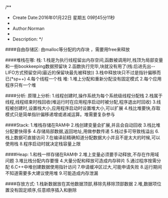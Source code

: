 /**
* Create Date:2016年01月22日 星期五 09时45分11秒
* 
* Author:Norman
* 
* Description: 
*/

####自由存储区:
    由malloc等分配的内存块 ，需要用free来释放

####堆栈在哪:
    栈:
        1.栈是为执行线程留出内存空间,函数被调用时,栈顶为局部变量和一些bookkeeping数据预留块
        2.函数执行完毕,块就没有用了(栈:后进先出--LIFO方式预留空间(最近的保留块最先被释放))
        3.栈中释放块只不过是指针偏移而已(*sp++)
        4.每个线程一个栈
    堆:
        1.堆上分配和重新分配没有固定模式
        2.每个应用程序只有一个堆


####分析:
    原理上分析:
    1.线程创建时,操作系统为每个系统级线程分配栈
    2.栈属于线程,线程结束时栈回收(堆运行时在应用程序启动时被分配,程序退出时回收)
    3.线程被创建时,设置栈大小,应用程序启动时设置堆大小,可以扩展
    4.栈比堆要快,存取模式只是简单指针偏移递增或递减运算。堆需要复杂参与

####Stack:
    1.堆栈存储在RAM中
    2.栈创建变量会扩展,并且会自动回收
    3.栈比堆分配要快得多
    4.存储局部数据,返回地址,用做参数传递
    5.栈过多可导致栈溢出
    6.栈上数据可直接访问
    7.在编译前精确知道分配数据大小并且不是太大的时候,可以使用栈
    8.程序启动时就决定栈容量上限

####Heap:
    1.和栈一样存储在RAM中
    2.堆上变量必须要手动释放,不存在作用域问题
    3.堆比栈分配内存要慢
    4.大量分配和释放可造成内存碎片
    5.通过程序按需分配
    6.C++中堆创建数据使用指针访问
    7.申请缓冲区过大,可能申请失败
    8.运行期间不知道需要多大建议使用堆
    9.可能造成内存泄漏


####存放方式:
    1.栈新数据放在其他数据顶部,移除先移除顶部数据
    2.堆,数据项位置没有固定顺序,任意顺序插入和删除


